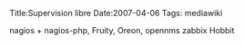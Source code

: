 Title:Supervision libre
Date:2007-04-06
Tags:  mediawiki

nagios + nagios-php, Fruity, Oreon, opennms zabbix Hobbit

